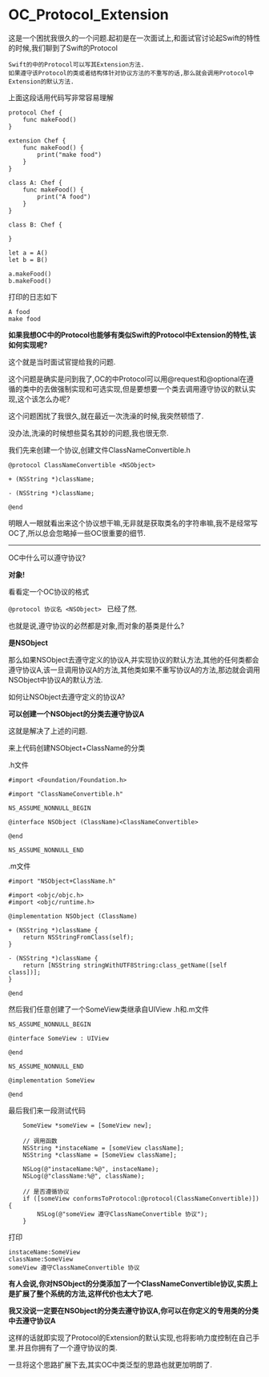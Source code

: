 # OC_Protocol_Extension
这是一个困扰我很久的一个问题.起初是在一次面试上,和面试官讨论起Swift的特性的时候,我们聊到了Swift的Protocol
```
Swift的中的Protocol可以写其Extension方法.
如果遵守该Protocol的类或者结构体针对协议方法的不重写的话,那么就会调用Protocol中Extension的默认方法.
```
上面这段话用代码写非常容易理解
```
protocol Chef {
    func makeFood()
}

extension Chef {
    func makeFood() {
        print("make food")
    }
}

class A: Chef {
    func makeFood() {
        print("A food")
    }
}

class B: Chef {
    
}

let a = A()
let b = B()

a.makeFood()
b.makeFood()

```

打印的日志如下
```
A food
make food
```

**如果我想OC中的Protocol也能够有类似Swift的Protocol中Extension的特性,该如何实现呢?**

这个就是当时面试官提给我的问题.

这个问题是确实是问到我了,OC的中Protocol可以用@request和@optional在遵循的类中的去做强制实现和可选实现,但是要想要一个类去调用遵守协议的默认实现,这个该怎么办呢?

这个问题困扰了我很久,就在最近一次洗澡的时候,我突然顿悟了.

没办法,洗澡的时候想些莫名其妙的问题,我也很无奈.

我们先来创建一个协议,创建文件ClassNameConvertible.h
```
@protocol ClassNameConvertible <NSObject>

+ (NSString *)className;

- (NSString *)className;

@end
```
明眼人一眼就看出来这个协议想干嘛,无非就是获取类名的字符串嘛,我不是经常写OC了,所以总会忽略掉一些OC很重要的细节.
***
OC中什么可以遵守协议?

**对象!**

看看定一个OC协议的格式

`@protocol 协议名 <NSObject>
`
已经了然.

也就是说,遵守协议的必然都是对象,而对象的基类是什么?

**是NSObject**

那么如果NSObject去遵守定义的协议A,并实现协议的默认方法,其他的任何类都会遵守协议A,该一旦调用协议A的方法,其他类如果不重写协议A的方法,那边就会调用NSObject中协议A的默认方法.

如何让NSObject去遵守定义的协议A?

**可以创建一个NSObject的分类去遵守协议A**

这就是解决了上述的问题.

来上代码创建NSObject+ClassName的分类

.h文件
```
#import <Foundation/Foundation.h>

#import "ClassNameConvertible.h"

NS_ASSUME_NONNULL_BEGIN

@interface NSObject (ClassName)<ClassNameConvertible>

@end

NS_ASSUME_NONNULL_END
```
.m文件
```
#import "NSObject+ClassName.h"

#import <objc/objc.h>
#import <objc/runtime.h>

@implementation NSObject (ClassName)

+ (NSString *)className {
    return NSStringFromClass(self);
}

- (NSString *)className {
    return [NSString stringWithUTF8String:class_getName([self class])];
}

@end
```
然后我们任意创建了一个SomeView类继承自UIView
.h和.m文件
```
NS_ASSUME_NONNULL_BEGIN

@interface SomeView : UIView

@end

NS_ASSUME_NONNULL_END
```
```
@implementation SomeView

@end
```
最后我们来一段测试代码
```
    SomeView *someView = [SomeView new];
    
    // 调用函数
    NSString *instaceName = [someView className];
    NSString *className = [SomeView className];
    
    NSLog(@"instaceName:%@", instaceName);
    NSLog(@"className:%@", className);
    
    // 是否遵循协议
    if ([someView conformsToProtocol:@protocol(ClassNameConvertible)]) {
        NSLog(@"someView 遵守ClassNameConvertible 协议");
    }
```
打印
```
instaceName:SomeView
className:SomeView
someView 遵守ClassNameConvertible 协议
```
**有人会说,你对NSObject的分类添加了一个ClassNameConvertible协议,实质上是扩展了整个系统的方法,这样代价也太大了吧.**

**我又没说一定要在NSObject的分类去遵守协议A,你可以在你定义的专用类的分类中去遵守协议A**

这样的话就即实现了Protocol的Extension的默认实现,也将影响力度控制在自己手里.并且你拥有了一个遵守协议的类.

一旦将这个思路扩展下去,其实OC中类泛型的思路也就更加明朗了.


